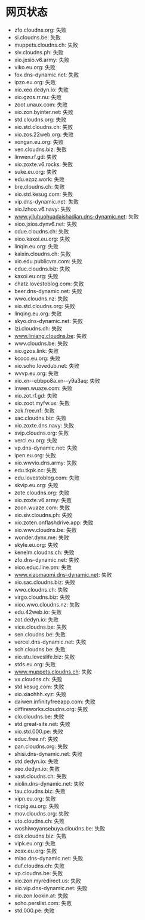 # 网页状态
- zfo.cloudns.org: 失败
- si.cloudns.be: 失败
- muppets.cloudns.ch: 失败
- siv.cloudns.ph: 失败
- xio.jxsio.v6.army: 失败
- viko.eu.org: 失败
- fox.dns-dynamic.net: 失败
- ipzo.eu.org: 失败
- xio.xeo.dedyn.io: 失败
- xio.gzos.rr.nu: 失败
- zoot.unaux.com: 失败
- xio.zon.byinter.net: 失败
- std.cloudns.org: 失败
- xio.std.cloudns.ch: 失败
- xio.zos.22web.org: 失败
- xongan.eu.org: 失败
- ven.cloudns.biz: 失败
- linwen.rf.gd: 失败
- xio.zoxte.v6.rocks: 失败
- suke.eu.org: 失败
- edu.ezpz.work: 失败
- bre.cloudns.ch: 失败
- xio.std.kesug.com: 失败
- vip.dns-dynamic.net: 失败
- xio.lzhoo.v6.navy: 失败
- www.yiluhuohuadaishadian.dns-dynamic.net: 失败
- xioo.jxios.dynv6.net: 失败
- cdue.cloudns.ch: 失败
- xioo.kaxoi.eu.org: 失败
- linqin.eu.org: 失败
- kaixin.cloudns.ch: 失败
- xio.edu.publicvm.com: 失败
- educ.cloudns.biz: 失败
- kaxoi.eu.org: 失败
- chatz.lovestoblog.com: 失败
- beer.dns-dynamic.net: 失败
- wwo.cloudns.nz: 失败
- xio.std.cloudns.org: 失败
- linqing.eu.org: 失败
- skyo.dns-dynamic.net: 失败
- lzi.cloudns.ch: 失败
- www.liniang.cloudns.be: 失败
- wwv.cloudns.be: 失败
- xio.gzos.link: 失败
- kcoco.eu.org: 失败
- xio.soho.lovedub.net: 失败
- wvvp.eu.org: 失败
- xio.xn--ebbpo8a.xn--y9a3aq: 失败
- inwen.wuaze.com: 失败
- xio.zot.rf.gd: 失败
- xio.zoot.myfw.us: 失败
- zok.free.nf: 失败
- sac.cloudns.biz: 失败
- xio.zoxte.dns.navy: 失败
- svip.cloudns.org: 失败
- vercl.eu.org: 失败
- vp.dns-dynamic.net: 失败
- ipen.eu.org: 失败
- xio.wwvio.dns.army: 失败
- edu.tkpk.cc: 失败
- edu.lovestoblog.com: 失败
- skvip.eu.org: 失败
- zote.cloudns.org: 失败
- xio.zoxte.v6.army: 失败
- zoon.wuaze.com: 失败
- xio.siv.cloudns.ph: 失败
- xio.zoten.onflashdrive.app: 失败
- xio.wwv.cloudns.be: 失败
- wonder.dynx.me: 失败
- skyle.eu.org: 失败
- kenelm.cloudns.ch: 失败
- zfo.dns-dynamic.net: 失败
- xioo.educ.line.pm: 失败
- www.xiaomaomi.dns-dynamic.net: 失败
- xio.sac.cloudns.biz: 失败
- wwo.cloudns.ch: 失败
- virgo.cloudns.biz: 失败
- xioo.wwo.cloudns.nz: 失败
- edu.42web.io: 失败
- zot.dedyn.io: 失败
- vice.cloudns.be: 失败
- sen.cloudns.be: 失败
- vercel.dns-dynamic.net: 失败
- sch.cloudns.be: 失败
- xio.stu.loveslife.biz: 失败
- stds.eu.org: 失败
- www.muppets.cloudns.ch: 失败
- vx.cloudns.ch: 失败
- std.kesug.com: 失败
- xio.xiaohhh.xyz: 失败
- daiwen.infinityfreeapp.com: 失败
- diffireworks.cloudns.org: 失败
- clo.cloudns.be: 失败
- std.great-site.net: 失败
- xio.std.000.pe: 失败
- educ.free.nf: 失败
- pan.cloudns.org: 失败
- shisi.dns-dynamic.net: 失败
- std.dedyn.io: 失败
- xeo.dedyn.io: 失败
- vast.cloudns.ch: 失败
- xiolin.dns-dynamic.net: 失败
- tau.cloudns.biz: 失败
- vipn.eu.org: 失败
- ricpig.eu.org: 失败
- mov.cloudns.org: 失败
- uto.cloudns.ch: 失败
- woshiwoyansebuya.cloudns.be: 失败
- dsk.cloudns.biz: 失败
- vipk.eu.org: 失败
- zosx.eu.org: 失败
- miao.dns-dynamic.net: 失败
- duf.cloudns.ch: 失败
- vp.cloudns.be: 失败
- xio.zon.myredirect.us: 失败
- xio.vip.dns-dynamic.net: 失败
- xio.zon.lookin.at: 失败
- soho.perslist.com: 失败
- std.000.pe: 失败
